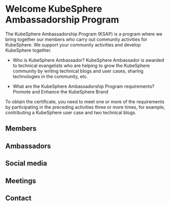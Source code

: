 # Welcome KubeSphere Ambassadorship Program
The KubeSphere Ambassadorship Program (KSAP) is a program where we bring together our members who carry out community activities for KubeSphere. 
We support your community activities and develop KubeSphere together.

- Who is KubeSphere Ambassador?
KubeSphere Ambassador is awarded to technical evangelists who are helping to grow the KubeSphere community by writing technical blogs and user cases, sharing technologies in the community, etc.

- What are the KubeSphere Ambassadorship Program requirements?
Promote and Enhance the KubeSphere Brand

To obtain the certificate, you need to meet one or more of the requirements by participating in the preceding activities three or more times, for example, contributing a KubeSphere user case and two technical blogs.



## Members



## Ambassadors



## Social media



## Meetings



## Contact


